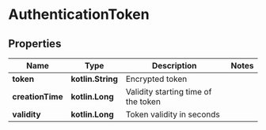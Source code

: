 
# AuthenticationToken

## Properties
Name | Type | Description | Notes
------------ | ------------- | ------------- | -------------
**token** | **kotlin.String** | Encrypted token |
**creationTime** | **kotlin.Long** | Validity starting time of the token |
**validity** | **kotlin.Long** | Token validity in seconds |
